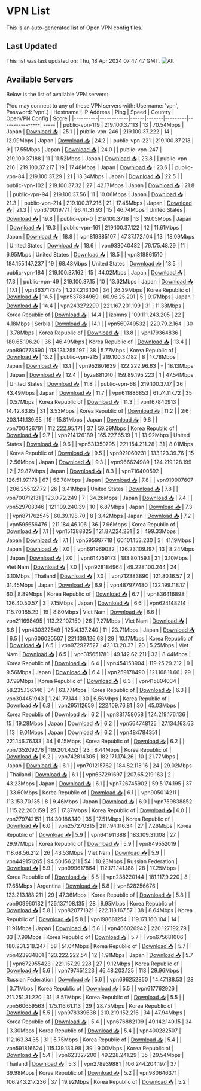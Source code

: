# VPN List

This is an auto-generated list of Open VPN config files.

## Last Updated

This list was last updated on: Thu, 18 Apr 2024 07:47:47 GMT.
![Alt](https://repobeats.axiom.co/api/embed/186b98318ef1479477931607c1ad7d823f12451f.svg "Repobeats analytics image")

## Available Servers

Below is the list of available VPN servers:

(You may connect to any of these VPN servers with: Username: 'vpn', Password: 'vpn'.)
| Hostname | IP Address | Ping | Speed | Country | OpenVPN Config | Score |
|----------|------------|------|-------|---------|----------------| ----- |
| public-vpn-119 | 219.100.37.113 | 13 | 70.54Mbps | Japan | [Download 📥](./configs/server_0_JP.ovpn) | 25.1 |
| public-vpn-246 | 219.100.37.222 | 14 | 12.99Mbps | Japan | [Download 📥](./configs/server_1_JP.ovpn) | 24.2 |
| public-vpn-221 | 219.100.37.218 | 9 | 17.55Mbps | Japan | [Download 📥](./configs/server_2_JP.ovpn) | 24.0 |
| public-vpn-247 | 219.100.37.188 | 11 | 11.52Mbps | Japan | [Download 📥](./configs/server_3_JP.ovpn) | 23.8 |
| public-vpn-216 | 219.100.37.217 | 19 | 17.48Mbps | Japan | [Download 📥](./configs/server_4_JP.ovpn) | 23.6 |
| public-vpn-84 | 219.100.37.29 | 21 | 13.34Mbps | Japan | [Download 📥](./configs/server_5_JP.ovpn) | 22.5 |
| public-vpn-102 | 219.100.37.32 | 27 | 42.17Mbps | Japan | [Download 📥](./configs/server_6_JP.ovpn) | 21.8 |
| public-vpn-94 | 219.100.37.56 | 11 | 10.06Mbps | Japan | [Download 📥](./configs/server_7_JP.ovpn) | 21.3 |
| public-vpn-214 | 219.100.37.216 | 21 | 17.45Mbps | Japan | [Download 📥](./configs/server_8_JP.ovpn) | 21.3 |
| vpn370019771 | 96.41.31.93 | 15 | 46.74Mbps | United States | [Download 📥](./configs/server_9_US.ovpn) | 19.8 |
| public-vpn-0 | 219.100.37.18 | 13 | 39.05Mbps | Japan | [Download 📥](./configs/server_10_JP.ovpn) | 19.3 |
| public-vpn-161 | 219.100.37.122 | 12 | 11.61Mbps | Japan | [Download 📥](./configs/server_11_JP.ovpn) | 18.8 |
| vpn819385107 | 47.37.172.104 | 13 | 18.09Mbps | United States | [Download 📥](./configs/server_12_US.ovpn) | 18.6 |
| vpn933040482 | 76.175.48.29 | 11 | 6.95Mbps | United States | [Download 📥](./configs/server_13_US.ovpn) | 18.5 |
| vpn818861510 | 184.155.147.237 | 19 | 68.48Mbps | United States | [Download 📥](./configs/server_14_US.ovpn) | 18.5 |
| public-vpn-184 | 219.100.37.162 | 15 | 44.02Mbps | Japan | [Download 📥](./configs/server_15_JP.ovpn) | 17.3 |
| public-vpn-49 | 219.100.37.15 | 10 | 13.62Mbps | Japan | [Download 📥](./configs/server_16_JP.ovpn) | 17.1 |
| vpn363717375 | 1.237.213.104 | 34 | 26.39Mbps | Korea Republic of | [Download 📥](./configs/server_17_KR.ovpn) | 14.5 |
| vpn537884969 | 60.96.25.201 | 5 | 9.17Mbps | Japan | [Download 📥](./configs/server_18_JP.ovpn) | 14.4 |
| vpn243272299 | 221.167.201.199 | 31 | 11.38Mbps | Korea Republic of | [Download 📥](./configs/server_19_KR.ovpn) | 14.4 |
| izbmns | 109.111.243.205 | 22 | 4.18Mbps | Serbia | [Download 📥](./configs/server_20_RS.ovpn) | 14.1 |
| vpn560749532 | 220.79.2.164 | 30 | 3.78Mbps | Korea Republic of | [Download 📥](./configs/server_21_KR.ovpn) | 13.8 |
| vpn179364836 | 180.65.196.20 | 36 | 46.49Mbps | Korea Republic of | [Download 📥](./configs/server_22_KR.ovpn) | 13.4 |
| vpn890773690 | 118.131.255.197 | 38 | 5.77Mbps | Korea Republic of | [Download 📥](./configs/server_23_KR.ovpn) | 13.2 |
| public-vpn-215 | 219.100.37.182 | 8 | 17.78Mbps | Japan | [Download 📥](./configs/server_24_JP.ovpn) | 13.1 |
| vpn952801639 | 122.222.96.63 | - | 18.13Mbps | Japan | [Download 📥](./configs/server_25_JP.ovpn) | 12.4 |
| byza881010 | 159.89.195.223 | 1 | 47.54Mbps | United States | [Download 📥](./configs/server_26_US.ovpn) | 11.8 |
| public-vpn-68 | 219.100.37.17 | 26 | 43.49Mbps | Japan | [Download 📥](./configs/server_27_JP.ovpn) | 11.7 |
| vpn611886853 | 61.74.117.72 | 35 | 0.57Mbps | Korea Republic of | [Download 📥](./configs/server_28_KR.ovpn) | 11.3 |
| vpn167840913 | 14.42.83.85 | 31 | 3.53Mbps | Korea Republic of | [Download 📥](./configs/server_29_KR.ovpn) | 11.2 |
| 2i6 | 203.141.139.65 | 19 | 15.81Mbps | Japan | [Download 📥](./configs/server_30_JP.ovpn) | 9.8 |
| vpn700426791 | 112.222.95.171 | 37 | 59.29Mbps | Korea Republic of | [Download 📥](./configs/server_31_KR.ovpn) | 9.7 |
| vpn214126189 | 165.227.65.19 | 1 | 13.92Mbps | United States | [Download 📥](./configs/server_32_US.ovpn) | 9.6 |
| vpn531350795 | 221.154.211.28 | 31 | 8.01Mbps | Korea Republic of | [Download 📥](./configs/server_33_KR.ovpn) | 9.5 |
| vpn921060231 | 133.123.39.76 | 15 | 2.56Mbps | Japan | [Download 📥](./configs/server_34_JP.ovpn) | 9.3 |
| vpn966624989 | 124.219.128.199 | 2 | 29.87Mbps | Japan | [Download 📥](./configs/server_35_JP.ovpn) | 8.3 |
| vpn716400592 | 126.51.97.178 | 67 | 58.78Mbps | Japan | [Download 📥](./configs/server_36_JP.ovpn) | 7.8 |
| vpn910907607 | 206.255.127.72 | 26 | 3.41Mbps | United States | [Download 📥](./configs/server_37_US.ovpn) | 7.8 |
| vpn700712131 | 123.0.72.249 | 7 | 34.26Mbps | Japan | [Download 📥](./configs/server_38_JP.ovpn) | 7.4 |
| vpn529703346 | 121.109.240.39 | 10 | 6.87Mbps | Japan | [Download 📥](./configs/server_39_JP.ovpn) | 7.3 |
| vpn871762545 | 60.39.198.70 | 8 | 3.42Mbps | Japan | [Download 📥](./configs/server_40_JP.ovpn) | 7.2 |
| vpn595656476 | 211.184.46.106 | 36 | 7.96Mbps | Korea Republic of | [Download 📥](./configs/server_41_KR.ovpn) | 7.1 |
| vpn151388825 | 121.87.224.231 | 2 | 499.33Mbps | Japan | [Download 📥](./configs/server_42_JP.ovpn) | 7.1 |
| vpn595997718 | 60.101.153.230 | 3 | 41.19Mbps | Japan | [Download 📥](./configs/server_43_JP.ovpn) | 7.0 |
| vpn691969032 | 126.23.109.197 | 13 | 8.24Mbps | Japan | [Download 📥](./configs/server_44_JP.ovpn) | 7.0 |
| vpn614759173 | 183.80.159.1 | 31 | 3.10Mbps | Viet Nam | [Download 📥](./configs/server_45_VN.ovpn) | 7.0 |
| vpn928184964 | 49.228.100.244 | 24 | 3.10Mbps | Thailand | [Download 📥](./configs/server_46_TH.ovpn) | 7.0 |
| vpn712383890 | 121.80.16.57 | 2 | 31.45Mbps | Japan | [Download 📥](./configs/server_47_JP.ovpn) | 6.9 |
| vpn487977480 | 122.199.118.17 | 60 | 8.89Mbps | Korea Republic of | [Download 📥](./configs/server_48_KR.ovpn) | 6.7 |
| vpn836416898 | 126.40.50.57 | 3 | 7.15Mbps | Japan | [Download 📥](./configs/server_49_JP.ovpn) | 6.6 |
| vpn624148214 | 118.70.185.29 | 19 | 8.80Mbps | Viet Nam | [Download 📥](./configs/server_50_VN.ovpn) | 6.6 |
| vpn211698495 | 113.22.107.150 | 26 | 7.27Mbps | Viet Nam | [Download 📥](./configs/server_51_VN.ovpn) | 6.6 |
| vpn430322549 | 125.4.137.240 | 11 | 23.71Mbps | Japan | [Download 📥](./configs/server_52_JP.ovpn) | 6.5 |
| vpn606020507 | 221.139.126.68 | 29 | 10.17Mbps | Korea Republic of | [Download 📥](./configs/server_53_KR.ovpn) | 6.5 |
| vpn972927527 | 42.113.20.37 | 20 | 5.25Mbps | Viet Nam | [Download 📥](./configs/server_54_VN.ovpn) | 6.5 |
| vpn315651781 | 49.142.62.211 | 32 | 8.44Mbps | Korea Republic of | [Download 📥](./configs/server_55_KR.ovpn) | 6.4 |
| vpn454153904 | 119.25.29.212 | 9 | 9.56Mbps | Japan | [Download 📥](./configs/server_56_JP.ovpn) | 6.4 |
| vpn259178490 | 121.168.11.66 | 29 | 37.99Mbps | Korea Republic of | [Download 📥](./configs/server_57_KR.ovpn) | 6.3 |
| vpn415804034 | 58.235.136.146 | 34 | 63.77Mbps | Korea Republic of | [Download 📥](./configs/server_58_KR.ovpn) | 6.3 |
| vpn304451943 | 1.241.77.144 | 30 | 6.56Mbps | Korea Republic of | [Download 📥](./configs/server_59_KR.ovpn) | 6.3 |
| vpn295112659 | 222.109.76.81 | 30 | 45.03Mbps | Korea Republic of | [Download 📥](./configs/server_60_KR.ovpn) | 6.2 |
| vpn881758058 | 124.219.176.136 | 15 | 19.28Mbps | Japan | [Download 📥](./configs/server_61_JP.ovpn) | 6.2 |
| vpn564748125 | 27.134.163.63 | 13 | 9.01Mbps | Japan | [Download 📥](./configs/server_62_JP.ovpn) | 6.2 |
| vpn484784351 | 221.146.76.133 | 34 | 6.15Mbps | Korea Republic of | [Download 📥](./configs/server_63_KR.ovpn) | 6.2 |
| vpn735209276 | 119.201.4.52 | 23 | 8.44Mbps | Korea Republic of | [Download 📥](./configs/server_64_KR.ovpn) | 6.2 |
| vpn742814305 | 182.171.174.26 | 10 | 21.77Mbps | Japan | [Download 📥](./configs/server_65_JP.ovpn) | 6.1 |
| vpn701215762 | 184.82.118.16 | 24 | 29.02Mbps | Thailand | [Download 📥](./configs/server_66_TH.ovpn) | 6.1 |
| vpn637291697 | 207.65.219.163 | 2 | 43.23Mbps | Japan | [Download 📥](./configs/server_67_JP.ovpn) | 6.1 |
| vpn726745902 | 59.5.174.195 | 37 | 33.60Mbps | Korea Republic of | [Download 📥](./configs/server_68_KR.ovpn) | 6.1 |
| vpn905014211 | 113.153.70.135 | 8 | 9.46Mbps | Japan | [Download 📥](./configs/server_69_JP.ovpn) | 6.0 |
| vpn759838852 | 115.22.200.159 | 25 | 17.37Mbps | Korea Republic of | [Download 📥](./configs/server_70_KR.ovpn) | 6.0 |
| vpn279742151 | 114.30.186.140 | 35 | 17.51Mbps | Korea Republic of | [Download 📥](./configs/server_71_KR.ovpn) | 6.0 |
| vpn257270315 | 211.194.116.34 | 27 | 7.26Mbps | Korea Republic of | [Download 📥](./configs/server_72_KR.ovpn) | 5.9 |
| vpn641911388 | 183.109.31.108 | 27 | 29.97Mbps | Korea Republic of | [Download 📥](./configs/server_73_KR.ovpn) | 5.9 |
| vpn849552019 | 118.68.56.212 | 26 | 43.53Mbps | Viet Nam | [Download 📥](./configs/server_74_VN.ovpn) | 5.9 |
| vpn449151265 | 94.50.156.211 | 54 | 10.23Mbps | Russian Federation | [Download 📥](./configs/server_75_RU.ovpn) | 5.9 |
| vpn999617864 | 112.171.141.188 | 28 | 17.25Mbps | Korea Republic of | [Download 📥](./configs/server_76_KR.ovpn) | 5.8 |
| vpn238220144 | 181.117.9.220 | 8 | 17.65Mbps | Argentina | [Download 📥](./configs/server_77_AR.ovpn) | 5.8 |
| vpn828256676 | 123.213.188.211 | 29 | 47.36Mbps | Korea Republic of | [Download 📥](./configs/server_78_KR.ovpn) | 5.8 |
| vpn909960132 | 125.137.108.135 | 28 | 9.95Mbps | Korea Republic of | [Download 📥](./configs/server_79_KR.ovpn) | 5.8 |
| vpn820771821 | 222.118.167.57 | 38 | 8.64Mbps | Korea Republic of | [Download 📥](./configs/server_80_KR.ovpn) | 5.8 |
| vpn198681254 | 119.171.160.104 | 14 | 11.91Mbps | Japan | [Download 📥](./configs/server_81_JP.ovpn) | 5.8 |
| vpn466026942 | 220.127.192.79 | 33 | 7.99Mbps | Korea Republic of | [Download 📥](./configs/server_82_KR.ovpn) | 5.7 |
| vpn675681006 | 180.231.218.247 | 58 | 51.04Mbps | Korea Republic of | [Download 📥](./configs/server_83_KR.ovpn) | 5.7 |
| vpn423934801 | 123.222.222.54 | 12 | 1.91Mbps | Japan | [Download 📥](./configs/server_84_JP.ovpn) | 5.7 |
| vpn672955423 | 221.157.29.228 | 27 | 9.12Mbps | Korea Republic of | [Download 📥](./configs/server_85_KR.ovpn) | 5.6 |
| vpn797451223 | 46.48.203.125 | 118 | 29.96Mbps | Russian Federation | [Download 📥](./configs/server_86_RU.ovpn) | 5.6 |
| vpn696252850 | 14.47.188.53 | 28 | 3.71Mbps | Korea Republic of | [Download 📥](./configs/server_87_KR.ovpn) | 5.5 |
| vpn617762926 | 211.251.31.220 | 31 | 8.57Mbps | Korea Republic of | [Download 📥](./configs/server_88_KR.ovpn) | 5.5 |
| vpn560659563 | 175.116.61.113 | 29 | 28.75Mbps | Korea Republic of | [Download 📥](./configs/server_89_KR.ovpn) | 5.5 |
| vpn978339638 | 210.219.152.216 | 34 | 47.94Mbps | Korea Republic of | [Download 📥](./configs/server_90_KR.ovpn) | 5.4 |
| vpn676882109 | 49.142.149.15 | 34 | 3.30Mbps | Korea Republic of | [Download 📥](./configs/server_91_KR.ovpn) | 5.4 |
| vpn400282507 | 112.163.34.35 | 31 | 5.75Mbps | Korea Republic of | [Download 📥](./configs/server_92_KR.ovpn) | 5.4 |
| vpn591816624 | 115.139.133.98 | 39 | 9.00Mbps | Korea Republic of | [Download 📥](./configs/server_93_KR.ovpn) | 5.4 |
| vpn623327200 | 49.228.241.29 | 35 | 29.54Mbps | Thailand | [Download 📥](./configs/server_94_TH.ovpn) | 5.3 |
| vpn278939881 | 106.244.204.197 | 37 | 39.98Mbps | Korea Republic of | [Download 📥](./configs/server_95_KR.ovpn) | 5.2 |
| vpn980646371 | 106.243.217.236 | 37 | 19.92Mbps | Korea Republic of | [Download 📥](./configs/server_96_KR.ovpn) | 5.2 |
